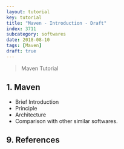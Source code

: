 ```yaml
---
layout: tutorial
key: tutorial
title: "Maven - Introduction - Draft"
index: 3711
subcategory: softwares
date: 2018-08-10
tags: [Maven]
draft: true
---
```


> Maven Tutorial

## 1. Maven
* Brief Introduction
* Principle
* Architecture
* Comparison with other similar softwares.


## 9. References
